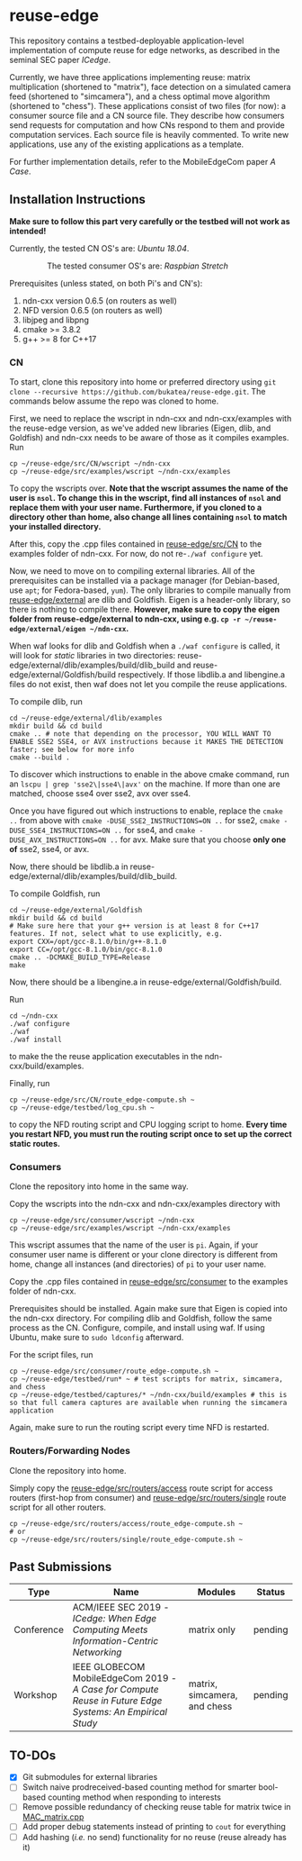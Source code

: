 # reuse-edge
This repository contains a testbed-deployable application-level implementation of compute reuse for edge networks, as described in the seminal SEC paper *ICedge*.

Currently, we have three applications implementing reuse: matrix multiplication (shortened to "matrix"), face detection on a simulated camera feed (shortened to "simcamera"), and a chess optimal move algorithm (shortened to "chess").
These applications consist of two files (for now): a consumer source file and a CN source file. They describe how consumers send requests for computation and how CNs respond to them and provide computation services.
Each source file is heavily commented. To write new applications, use any of the existing applications as a template.

For further implementation details, refer to the MobileEdgeCom paper *A Case*.

## Installation Instructions
**Make sure to follow this part very carefully or the testbed will not work as intended!**

Currently, the tested CN OS's are: *Ubuntu 18.04*.

&nbsp;&nbsp;&nbsp;&nbsp;&nbsp;&nbsp;&nbsp;&nbsp;&nbsp;&nbsp;&nbsp;&nbsp;&nbsp;&nbsp;&nbsp;&nbsp;&nbsp;The tested consumer OS's are: *Raspbian Stretch*

Prerequisites (unless stated, on both Pi's and CN's):
1. ndn-cxx version 0.6.5 (on routers as well)
2. NFD version 0.6.5 (on routers as well)
3. libjpeg and libpng
4. cmake >= 3.8.2
5. g++ >= 8 for C++17

### CN
To start, clone this repository into home or preferred directory using `git clone --recursive https://github.com/bukatea/reuse-edge.git`. The commands below assume the repo was cloned to home.

First, we need to replace the wscript in ndn-cxx and ndn-cxx/examples with the reuse-edge version, as we've added new libraries (Eigen, dlib, and Goldfish) and ndn-cxx needs to be aware of those as it compiles examples.
Run
```
cp ~/reuse-edge/src/CN/wscript ~/ndn-cxx
cp ~/reuse-edge/src/examples/wscript ~/ndn-cxx/examples
```
To copy the wscripts over. **Note that the wscript assumes the name of the user is `nsol`. To change this in the wscript, find all instances of `nsol` and replace them with your user name. Furthermore, if you cloned to a directory other than home, also change all lines containing `nsol` to match your installed directory.**

After this, copy the .cpp files contained in [reuse-edge/src/CN](../master/src/CN) to the examples folder of ndn-cxx. For now, do not re-`./waf configure` yet.

Now, we need to move on to compiling external libraries. All of the prerequisites can be installed via a package manager (for Debian-based, use `apt`; for Fedora-based, `yum`). The only libraries to compile manually from [reuse-edge/external](../master/external) are dlib and Goldfish. Eigen is a header-only library, so there is nothing to compile there. **However, make sure to copy the eigen folder from reuse-edge/external to ndn-cxx, using e.g. `cp -r ~/reuse-edge/external/eigen ~/ndn-cxx`.**

When waf looks for dlib and Goldfish when a `./waf configure` is called, it will look for *static* libraries in two directories: reuse-edge/external/dlib/examples/build/dlib_build and reuse-edge/external/Goldfish/build respectively. If those libdlib.a and libengine.a files do not exist, then waf does not let you compile the reuse applications.

To compile dlib, run
```
cd ~/reuse-edge/external/dlib/examples
mkdir build && cd build
cmake .. # note that depending on the processor, YOU WILL WANT TO ENABLE SSE2 SSE4, or AVX instructions because it MAKES THE DETECTION faster; see below for more info
cmake --build .
```
To discover which instructions to enable in the above cmake command, run an `lscpu | grep 'sse2\|sse4\|avx'` on the machine. If more than one are matched, choose sse4 over sse2, avx over sse4.

Once you have figured out which instructions to enable, replace the `cmake ..` from above with `cmake -DUSE_SSE2_INSTRUCTIONS=ON ..` for sse2, `cmake -DUSE_SSE4_INSTRUCTIONS=ON ..` for sse4, and `cmake -DUSE_AVX_INSTRUCTIONS=ON ..` for avx. Make sure that you choose **only one of** sse2, sse4, or avx.

Now, there should be libdlib.a in reuse-edge/external/dlib/examples/build/dlib_build.

To compile Goldfish, run
```
cd ~/reuse-edge/external/Goldfish
mkdir build && cd build
# Make sure here that your g++ version is at least 8 for C++17 features. If not, select what to use explicitly, e.g.
export CXX=/opt/gcc-8.1.0/bin/g++-8.1.0
export CC=/opt/gcc-8.1.0/bin/gcc-8.1.0
cmake .. -DCMAKE_BUILD_TYPE=Release
make
```

Now, there should be a libengine.a in reuse-edge/external/Goldfish/build.

Run
```
cd ~/ndn-cxx
./waf configure
./waf
./waf install
```
to make the the reuse application executables in the ndn-cxx/build/examples.

Finally, run
```
cp ~/reuse-edge/src/CN/route_edge-compute.sh ~
cp ~/reuse-edge/testbed/log_cpu.sh ~
```
to copy the NFD routing script and CPU logging script to home. **Every time you restart NFD, you must run the routing script once to set up the correct static routes.**

### Consumers
Clone the repository into home in the same way.

Copy the wscripts into the ndn-cxx and ndn-cxx/examples directory with
```
cp ~/reuse-edge/src/consumer/wscript ~/ndn-cxx
cp ~/reuse-edge/src/examples/wscript ~/ndn-cxx/examples
```
This wscript assumes that the name of the user is `pi`. Again, if your consumer user name is different or your clone directory is different from home, change all instances (and directories) of `pi` to your user name.

Copy the .cpp files contained in [reuse-edge/src/consumer](../master/src/consumer) to the examples folder of ndn-cxx.

Prerequisites should be installed. Again make sure that Eigen is copied into the ndn-cxx directory. For compiling dlib and Goldfish, follow the same process as the CN. Configure, compile, and install using waf. If using Ubuntu, make sure to `sudo ldconfig` afterward.

For the script files, run
```
cp ~/reuse-edge/src/consumer/route_edge-compute.sh ~
cp ~/reuse-edge/testbed/run* ~ # test scripts for matrix, simcamera, and chess
cp ~/reuse-edge/testbed/captures/* ~/ndn-cxx/build/examples # this is so that full camera captures are available when running the simcamera application
```
Again, make sure to run the routing script every time NFD is restarted.

### Routers/Forwarding Nodes
Clone the repository into home.

Simply copy the [reuse-edge/src/routers/access](../master/src/routers/access) route script for access routers (first-hop from consumer) and [reuse-edge/src/routers/single](../master/src/routers/single) route script for all other routers.
```
cp ~/reuse-edge/src/routers/access/route_edge-compute.sh ~
# or
cp ~/reuse-edge/src/routers/single/route_edge-compute.sh ~
```

## Past Submissions
| Type | Name | Modules | Status |
| --- | --- | --- | --- |
| Conference | ACM/IEEE SEC 2019 - *ICedge: When Edge Computing Meets Information-Centric Networking* | matrix only | pending |
| Workshop | IEEE GLOBECOM MobileEdgeCom 2019 - *A Case for Compute Reuse in Future Edge Systems: An Empirical Study* | matrix, simcamera, and chess | pending |

## TO-DOs
- [x] Git submodules for external libraries
- [ ] Switch naive prodreceived-based counting method for smarter bool-based counting method when responding to interests
- [ ] Remove possible redundancy of checking reuse table for matrix twice in [MAC_matrix.cpp](../master/src/CN/MAC_matrix.cpp)
- [ ] Add proper debug statements instead of printing to `cout` for everything
- [ ] Add hashing (*i.e.* no send) functionality for no reuse (reuse already has it)
